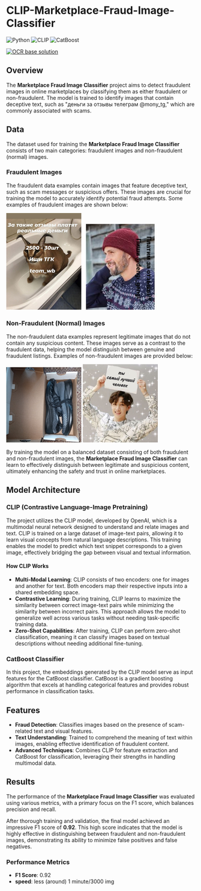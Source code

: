 # CLIP-Marketplace-Fraud-Image-Classifier
![Python](https://img.shields.io/badge/python-v3.6+-blue.svg)
![CLIP](https://img.shields.io/badge/CLIP-blue)
![CatBoost](https://img.shields.io/badge/Catboost-orange)

[![OCR base solution](https://img.shields.io/badge/OCR%20base%20solution%20-%20red)](https://github.com/StrangePineAplle/OCR-Marketplace-Fraud-Image-Classifier)

## Overview
The **Marketplace Fraud Image Classifier** project aims to detect fraudulent images in online marketplaces by classifying them as either fraudulent or non-fraudulent. The model is trained to identify images that contain deceptive text, such as "деньги за отзывы телеграм @mony_tg," which are commonly associated with scams.

## Data

The dataset used for training the **Marketplace Fraud Image Classifier** consists of two main categories: fraudulent images and non-fraudulent (normal) images.

### Fraudulent Images
The fraudulent data examples contain images that feature deceptive text, such as scam messages or suspicious offers. These images are crucial for training the model to accurately identify potential fraud attempts. Some examples of fraudulent images are shown below:

<p align="left">
  <img src="https://github.com/StrangePineAplle/CLIP-Marketplace-Fraud-Image-Classifier/blob/main/pictures/fraud1.jpg" width="200" />
  <img src="https://github.com/StrangePineAplle/CLIP-Marketplace-Fraud-Image-Classifier/blob/main/pictures/fraud2.jpg" width="200" /> 
</p>

### Non-Fraudulent (Normal) Images
The non-fraudulent data examples represent legitimate images that do not contain any suspicious content. These images serve as a contrast to the fraudulent data, helping the model distinguish between genuine and fraudulent listings. Examples of non-fraudulent images are provided below:

<p align="left">
  <img src="https://github.com/StrangePineAplle/CLIP-Marketplace-Fraud-Image-Classifier/blob/main/pictures/norm1.jpg" width="200" />
  <img src="https://github.com/StrangePineAplle/CLIP-Marketplace-Fraud-Image-Classifier/blob/main/pictures/norm2.jpg" width="200" />
</p>

By training the model on a balanced dataset consisting of both fraudulent and non-fraudulent images, the **Marketplace Fraud Image Classifier** can learn to effectively distinguish between legitimate and suspicious content, ultimately enhancing the safety and trust in online marketplaces.

## Model Architecture

### CLIP (Contrastive Language-Image Pretraining)
The project utilizes the CLIP model, developed by OpenAI, which is a multimodal neural network designed to understand and relate images and text. CLIP is trained on a large dataset of image-text pairs, allowing it to learn visual concepts from natural language descriptions. This training enables the model to predict which text snippet corresponds to a given image, effectively bridging the gap between visual and textual information.

#### How CLIP Works
- **Multi-Modal Learning**: CLIP consists of two encoders: one for images and another for text. Both encoders map their respective inputs into a shared embedding space.
- **Contrastive Learning**: During training, CLIP learns to maximize the similarity between correct image-text pairs while minimizing the similarity between incorrect pairs. This approach allows the model to generalize well across various tasks without needing task-specific training data.
- **Zero-Shot Capabilities**: After training, CLIP can perform zero-shot classification, meaning it can classify images based on textual descriptions without needing additional fine-tuning.

### CatBoost Classifier
In this project, the embeddings generated by the CLIP model serve as input features for the CatBoost classifier. CatBoost is a gradient boosting algorithm that excels at handling categorical features and provides robust performance in classification tasks.

## Features
- **Fraud Detection**: Classifies images based on the presence of scam-related text and visual features.
- **Text Understanding**: Trained to comprehend the meaning of text within images, enabling effective identification of fraudulent content.
- **Advanced Techniques**: Combines CLIP for feature extraction and CatBoost for classification, leveraging their strengths in handling multimodal data.

## Results

The performance of the **Marketplace Fraud Image Classifier** was evaluated using various metrics, with a primary focus on the F1 score, which balances precision and recall. 

After thorough training and validation, the final model achieved an impressive F1 score of **0.92**. This high score indicates that the model is highly effective in distinguishing between fraudulent and non-fraudulent images, demonstrating its ability to minimize false positives and false negatives.

### Performance Metrics
- **F1 Score**: 0.92
- **speed**: less (around) 1 minute/3000 img

